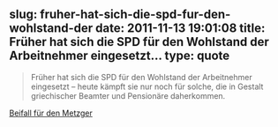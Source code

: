 slug: fruher-hat-sich-die-spd-fur-den-wohlstand-der
date: 2011-11-13 19:01:08
title: Früher hat sich die SPD für den Wohlstand der Arbeitnehmer eingesetzt...
type: quote
---

> Früher hat sich die SPD für den Wohlstand der Arbeitnehmer eingesetzt – heute kämpft sie nur noch für solche, die in Gestalt griechischer Beamter und Pensionäre daherkommen.

[Beifall für den Metzger](http://blog.wiwo.de/chefsache/2011/11/12/beifall-fur-den-metzger/)
